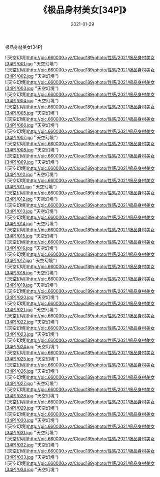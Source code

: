 ﻿---
layout: post
title:  《极品身材美女[34P]》
date:   2021-01-29
img: http://pic.660000.xyz/Cloud189/photo/性感/2021/极品身材美女[34P]/000.jpg
categories: [美女, 性感, 泳衣]
---

极品身材美女[34P]



![天空幻境](http://pic.660000.xyz/Cloud189/photo/性感/2021/极品身材美女[34P]/001.jpg ''天空幻境'') <br>
![天空幻境](http://pic.660000.xyz/Cloud189/photo/性感/2021/极品身材美女[34P]/002.jpg ''天空幻境'') <br>
![天空幻境](http://pic.660000.xyz/Cloud189/photo/性感/2021/极品身材美女[34P]/003.jpg ''天空幻境'') <br>
![天空幻境](http://pic.660000.xyz/Cloud189/photo/性感/2021/极品身材美女[34P]/004.jpg ''天空幻境'') <br>
![天空幻境](http://pic.660000.xyz/Cloud189/photo/性感/2021/极品身材美女[34P]/005.jpg ''天空幻境'') <br>
![天空幻境](http://pic.660000.xyz/Cloud189/photo/性感/2021/极品身材美女[34P]/006.jpg ''天空幻境'') <br>
![天空幻境](http://pic.660000.xyz/Cloud189/photo/性感/2021/极品身材美女[34P]/007.jpg ''天空幻境'') <br>
![天空幻境](http://pic.660000.xyz/Cloud189/photo/性感/2021/极品身材美女[34P]/008.jpg ''天空幻境'') <br>
![天空幻境](http://pic.660000.xyz/Cloud189/photo/性感/2021/极品身材美女[34P]/009.jpg ''天空幻境'') <br>
![天空幻境](http://pic.660000.xyz/Cloud189/photo/性感/2021/极品身材美女[34P]/010.jpg ''天空幻境'') <br>
![天空幻境](http://pic.660000.xyz/Cloud189/photo/性感/2021/极品身材美女[34P]/011.jpg ''天空幻境'') <br>
![天空幻境](http://pic.660000.xyz/Cloud189/photo/性感/2021/极品身材美女[34P]/012.jpg ''天空幻境'') <br>
![天空幻境](http://pic.660000.xyz/Cloud189/photo/性感/2021/极品身材美女[34P]/013.jpg ''天空幻境'') <br>
![天空幻境](http://pic.660000.xyz/Cloud189/photo/性感/2021/极品身材美女[34P]/014.jpg ''天空幻境'') <br>
![天空幻境](http://pic.660000.xyz/Cloud189/photo/性感/2021/极品身材美女[34P]/015.jpg ''天空幻境'') <br>
![天空幻境](http://pic.660000.xyz/Cloud189/photo/性感/2021/极品身材美女[34P]/016.jpg ''天空幻境'') <br>
![天空幻境](http://pic.660000.xyz/Cloud189/photo/性感/2021/极品身材美女[34P]/017.jpg ''天空幻境'') <br>
![天空幻境](http://pic.660000.xyz/Cloud189/photo/性感/2021/极品身材美女[34P]/018.jpg ''天空幻境'') <br>
![天空幻境](http://pic.660000.xyz/Cloud189/photo/性感/2021/极品身材美女[34P]/019.jpg ''天空幻境'') <br>
![天空幻境](http://pic.660000.xyz/Cloud189/photo/性感/2021/极品身材美女[34P]/020.jpg ''天空幻境'') <br>
![天空幻境](http://pic.660000.xyz/Cloud189/photo/性感/2021/极品身材美女[34P]/021.jpg ''天空幻境'') <br>
![天空幻境](http://pic.660000.xyz/Cloud189/photo/性感/2021/极品身材美女[34P]/022.jpg ''天空幻境'') <br>
![天空幻境](http://pic.660000.xyz/Cloud189/photo/性感/2021/极品身材美女[34P]/023.jpg ''天空幻境'') <br>
![天空幻境](http://pic.660000.xyz/Cloud189/photo/性感/2021/极品身材美女[34P]/024.jpg ''天空幻境'') <br>
![天空幻境](http://pic.660000.xyz/Cloud189/photo/性感/2021/极品身材美女[34P]/025.jpg ''天空幻境'') <br>
![天空幻境](http://pic.660000.xyz/Cloud189/photo/性感/2021/极品身材美女[34P]/026.jpg ''天空幻境'') <br>
![天空幻境](http://pic.660000.xyz/Cloud189/photo/性感/2021/极品身材美女[34P]/027.jpg ''天空幻境'') <br>
![天空幻境](http://pic.660000.xyz/Cloud189/photo/性感/2021/极品身材美女[34P]/028.jpg ''天空幻境'') <br>
![天空幻境](http://pic.660000.xyz/Cloud189/photo/性感/2021/极品身材美女[34P]/029.jpg ''天空幻境'') <br>
![天空幻境](http://pic.660000.xyz/Cloud189/photo/性感/2021/极品身材美女[34P]/030.jpg ''天空幻境'') <br>
![天空幻境](http://pic.660000.xyz/Cloud189/photo/性感/2021/极品身材美女[34P]/031.jpg ''天空幻境'') <br>
![天空幻境](http://pic.660000.xyz/Cloud189/photo/性感/2021/极品身材美女[34P]/032.jpg ''天空幻境'') <br>
![天空幻境](http://pic.660000.xyz/Cloud189/photo/性感/2021/极品身材美女[34P]/033.jpg ''天空幻境'') <br>
![天空幻境](http://pic.660000.xyz/Cloud189/photo/性感/2021/极品身材美女[34P]/034.jpg ''天空幻境'') <br>